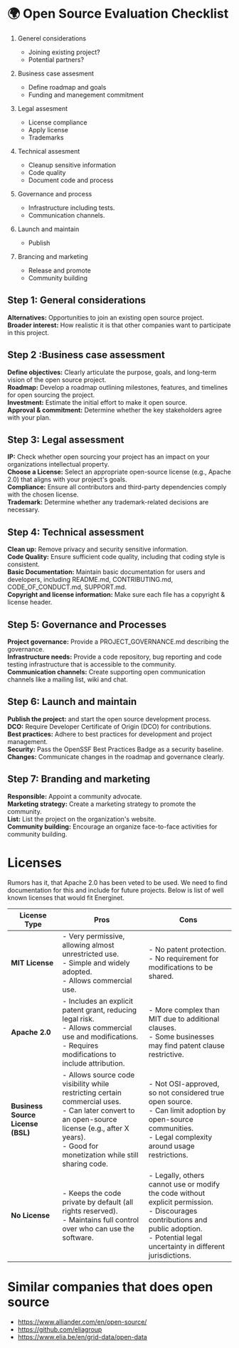 # 🌍 Open Source Evaluation Checklist

1) Generel considerations
    * Joining existing project?
    * Potential partners?

2) Business case assesment
    * Define roadmap and goals
    * Funding and manegement commitment

3) Legal assesment
    * License compliance
    * Apply license
    * Trademarks

4) Technical assesment
    * Cleanup sensitive information
    * Code quality
    * Document code and process

5) Governance and process
    * Infrastructure including tests.
    * Communication channels.

6) Launch and maintain
    * Publish

7) Brancing and marketing
    * Release and promote
    * Community building

## Step 1: General considerations

__Alternatives:__ Opportunities to join an existing open source project.  
__Broader interest:__ How realistic it is that other companies want to 
participate in this project.  

## Step 2 :Business case assessment

__Define objectives:__ Clearly articulate the purpose, goals, and long-term 
vision of the open source project.  
__Roadmap:__ Develop a roadmap outlining milestones, features, and 
timelines for open sourcing the project.  
__Investment:__ Estimate the initial effort to make it open source.  
__Approval & commitment:__ Determine whether the key stakeholders 
agree with your plan.  

## Step 3: Legal assessment

__IP:__ Check whether open sourcing your project has an impact on your 
organizations intellectual property.  
__Choose a License:__ Select an appropriate open-source license (e.g., Apache 2.0) that aligns with your project's goals.  
__Compliance:__ Ensure all contributors and third-party dependencies 
comply with the chosen license.  
__Trademark:__ Determine whether any trademark-related decisions are 
necessary.  

## Step 4: Technical assessment

__Clean up:__ Remove privacy and security sensitive information.  
__Code Quality:__ Ensure sufficient code quality, including that coding style 
is consistent.  
__Basic Documentation:__ Maintain basic documentation for users and 
developers, including README.md, CONTRIBUTING.md, 
CODE_OF_CONDUCT.md, SUPPORT.md.   
__Copyright and license information:__ Make sure each file has a copyright 
& license header.  

## Step 5: Governance and Processes

__Project governance:__ Provide a PROJECT_GOVERNANCE.md describing the 
governance.  
__Infrastructure needs:__ Provide a code repository, bug reporting and code testing 
infrastructure that is accessible to the community.  
__Communication channels:__ Create supporting open communication channels like a 
mailing list, wiki and chat.  

## Step 6: Launch and maintain

__Publish the project:__ and start the open source development process.  
__DCO:__ Require Developer Certificate of Origin (DCO) for contributions.  
__Best practices:__ Adhere to best practices for development and project management.  
__Security:__ Pass the OpenSSF Best Practices Badge as a security baseline.  
__Changes:__ Communicate changes in the roadmap and governance clearly.  

## Step 7: Branding and marketing

__Responsible:__ Appoint a community advocate.  
__Marketing strategy:__ Create a marketing strategy to promote the community.  
__List:__ List the project on the organization's website.  
__Community building:__ Encourage an organize face-to-face activities for community 
building.  


# Licenses

Rumors has it, that Apache 2.0 has been veted to be used. We need to find documentation for this and include for future projects. Below is list of well known licenses that would fit Energinet.

| License Type           | Pros | Cons |
|------------------------|------|------|
| **MIT License**        | - Very permissive, allowing almost unrestricted use.  <br> - Simple and widely adopted.  <br> - Allows commercial use. | - No patent protection.  <br> - No requirement for modifications to be shared. |
| **Apache 2.0**         | - Includes an explicit patent grant, reducing legal risk.  <br> - Allows commercial use and modifications.  <br> - Requires modifications to include attribution. | - More complex than MIT due to additional clauses.  <br> - Some businesses may find patent clause restrictive. |
| **Business Source License (BSL)** | - Allows source code visibility while restricting certain commercial uses.  <br> - Can later convert to an open-source license (e.g., after X years).  <br> - Good for monetization while still sharing code. | - Not OSI-approved, so not considered true open source.  <br> - Can limit adoption by open-source communities.  <br> - Legal complexity around usage restrictions. |
| **No License**         | - Keeps the code private by default (all rights reserved).  <br> - Maintains full control over who can use the software. | - Legally, others cannot use or modify the code without explicit permission.  <br> - Discourages contributions and public adoption.  <br> - Potential legal uncertainty in different jurisdictions. |

# Similar companies that does open source

* https://www.alliander.com/en/open-source/ 
* https://github.com/eliagroup
* https://www.elia.be/en/grid-data/open-data